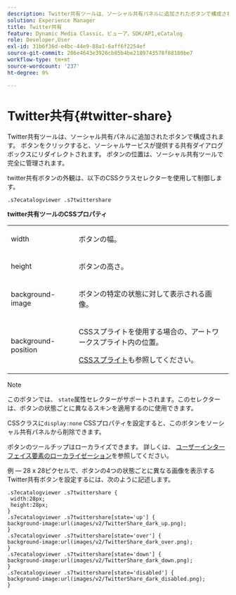 ```yaml
---
description: Twitter共有ツールは、ソーシャル共有パネルに追加されたボタンで構成されます。 ボタンをクリックすると、ソーシャルサービスが提供する共有ダイアログボックスにリダイレクトされます。 ボタンの位置は、ソーシャル共有ツールで完全に管理されます。
solution: Experience Manager
title: Twitter共有
feature: Dynamic Media Classic，ビューア，SDK/API,eCatalog
role: Developer,User
exl-id: 31b6f36d-e4bc-44e9-88a1-6aff6f2254ef
source-git-commit: 206e4643e3926cb85b4be2189743578f88180be7
workflow-type: tm+mt
source-wordcount: '237'
ht-degree: 0%

---
```


# Twitter共有{#twitter-share}

Twitter共有ツールは、ソーシャル共有パネルに追加されたボタンで構成されます。 ボタンをクリックすると、ソーシャルサービスが提供する共有ダイアログボックスにリダイレクトされます。 ボタンの位置は、ソーシャル共有ツールで完全に管理されます。

<!--<a id="section_ADDF98E91AF24F618289D1682A5FB13A"></a>-->

twitter共有ボタンの外観は、以下のCSSクラスセレクターを使用して制御します。

```
.s7ecatalogviewer .s7twittershare
```

**twitter共有ツールのCSSプロパティ**

<table id="table_C48C56E696304C9BAFEE71BA9EA9A174"> 
 <tbody> 
  <tr> 
   <td colname="col1"> <p> <span class="codeph"> width </span> </p> </td> 
   <td colname="col2"> <p>ボタンの幅。 </p> </td> 
  </tr> 
  <tr> 
   <td colname="col1"> <p> <span class="codeph"> height </span> </p> </td> 
   <td colname="col2"> <p>ボタンの高さ。 </p> </td> 
  </tr> 
  <tr> 
   <td colname="col1"> <p> <span class="codeph"> background-image  </span> </p> </td> 
   <td colname="col2"> <p> ボタンの特定の状態に対して表示される画像。 </p> </td> 
  </tr> 
  <tr> 
   <td colname="col1"> <p> <span class="codeph"> background-position  </span> </p> </td> 
   <td colname="col2"> <p> CSSスプライトを使用する場合の、アートワークスプライト内の位置。 </p> <p><a href="../../../c-html5-s7-aem-asset-viewers/c-html5-20-ecatalog-viewer-about/c-html5-20-ecatalog-viewer-customizingviewer/c-html5-20-ecatalog-viewer-customizingviewer.md#section-9d570f95eb2443aca74c1b02f6e89aff" format="dita" scope="local"> CSSスプライト</a>も参照してください。 </p> </td> 
  </tr> 
 </tbody> 
</table>

>[!NOTE]
>
>このボタンでは、 `state`属性セレクターがサポートされます。このセレクターは、ボタンの状態ごとに異なるスキンを適用するのに使用できます。

CSSクラスに`display:none` CSSプロパティを設定すると、このボタンをソーシャル共有パネルから削除できます。

ボタンのツールチップはローカライズできます。 詳しくは、 [ユーザーインターフェイス要素のローカライゼーション](../../../c-html5-s7-aem-asset-viewers/c-html5-20-ecatalog-viewer-about/c-html5-20-ecatalog-viewer-localization.md#concept-cbfc39344c494eb7b9f6a272cff0cc74)を参照してください。

例 — 28 x 28ピクセルで、ボタンの4つの状態ごとに異なる画像を表示するTwitter共有ボタンを設定するには、次のように記述します。

```
.s7ecatalogviewer .s7twittershare { 
 width:28px; 
 height:28px; 
} 
.s7ecatalogviewer .s7twittershare[state='up'] { 
background-image:url(images/v2/TwitterShare_dark_up.png); 
} 
.s7ecatalogviewer .s7twittershare[state='over'] { 
background-image:url(images/v2/TwitterShare_dark_over.png); 
} 
.s7ecatalogviewer .s7twittershare[state='down'] { 
background-image:url(images/v2/TwitterShare_dark_down.png); 
} 
.s7ecatalogviewer .s7twittershare[state='disabled'] { 
background-image:url(images/v2/TwitterShare_dark_disabled.png); 
}
```
